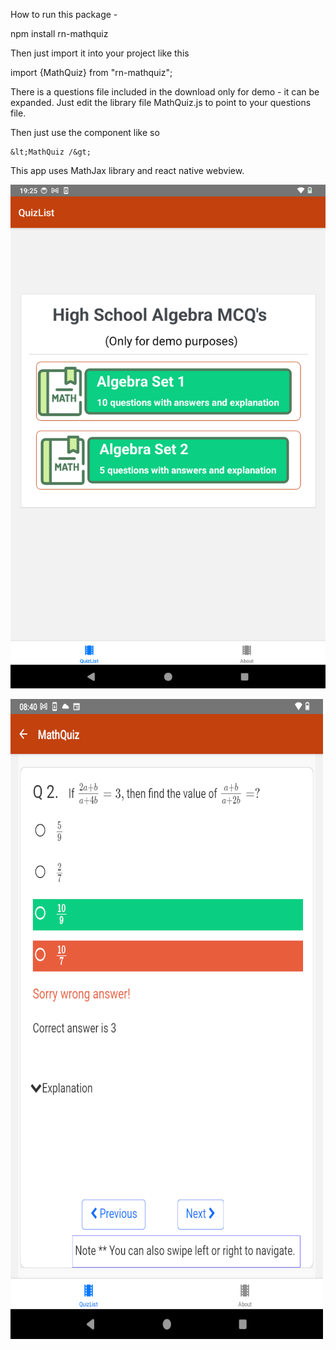 How to run this package - 

npm install rn-mathquiz

Then just import it into your project like this 

import {MathQuiz}   from "rn-mathquiz";

There is a questions file included in the download only for demo - it can be expanded.
Just edit the library file MathQuiz.js to point to your questions file.


Then just use the component like so 

    &lt;MathQuiz /&gt;



This app uses MathJax library and react native webview.

![alt text](https://github.com/sanjeevdg/rn-mathquiz/blob/main/screen1.png?raw=true)

![alt text](https://github.com/sanjeevdg/rn-mathquiz/blob/main/screen2.png?raw=true)
